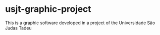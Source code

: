 # usjt-graphic-project
This is a graphic software developed  in a project of the Universidade São Judas Tadeu
